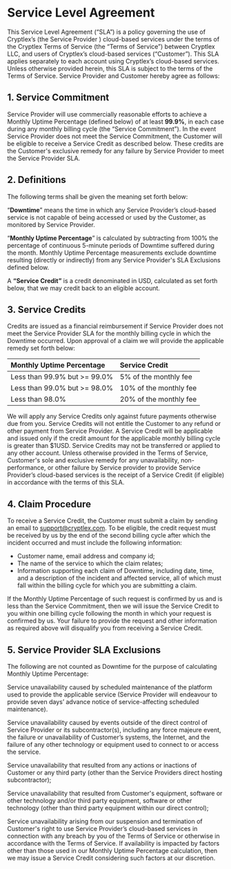 # Service Level Agreement

This Service Level Agreement \(“SLA”\) is a policy governing the use of Cryptlex’s \(the Service Provider \) cloud-based services under the terms of the Cryptlex Terms of Service \(the “Terms of Service”\) between Cryptlex LLC, and users of Cryptlex’s cloud-based services \(“Customer”\). This SLA applies separately to each account using Cryptlex’s cloud-based services. Unless otherwise provided herein, this SLA is subject to the terms of the Terms of Service. Service Provider and Customer hereby agree as follows:  


## 1. Service Commitment

Service Provider will use commercially reasonable efforts to achieve a Monthly Uptime Percentage \(defined below\) of at least **99.9%**, in each case during any monthly billing cycle \(the “Service Commitment”\). In the event Service Provider does not meet the Service Commitment, the Customer will be eligible to receive a Service Credit as described below. These credits are the Customer's exclusive remedy for any failure by Service Provider to meet the Service Provider SLA.

## **2. Definitions**

The following terms shall be given the meaning set forth below:

“**Downtime**” means the time in which any Service Provider’s cloud-based service is not capable of being accessed or used by the Customer, as monitored by Service Provider. 

“**Monthly Uptime Percentage**” is calculated by subtracting from 100% the percentage of continuous 5-minute periods of Downtime suffered during the month. Monthly Uptime Percentage measurements exclude downtime resulting \(directly or indirectly\) from any Service Provider's SLA Exclusions defined below.

A **“Service Credit”** is a credit denominated in USD, calculated as set forth below, that we may credit back to an eligible account.

## **3. Service Credits**

Credits are issued as a financial reimbursement if Service Provider does not meet the Service Provider SLA for the monthly billing cycle in which the Downtime occurred. Upon approval of a claim we will provide the applicable remedy set forth below:

| Monthly Uptime Percentage | Service Credit |
| :--- | :--- |
| Less than 99.9% but &gt;= 99.0% | 5% of the monthly fee |
| Less than 99.0% but &gt;= 98.0% | 10% of the monthly fee |
| Less than 98.0% | 20% of the monthly fee |

We will apply any Service Credits only against future payments otherwise due from you. Service Credits will not entitle the Customer to any refund or other payment from Service Provider. A Service Credit will be applicable and issued only if the credit amount for the applicable monthly billing cycle is greater than $1USD. Service Credits may not be transferred or applied to any other account. Unless otherwise provided in the Terms of Service, Customer's sole and exclusive remedy for any unavailability, non-performance, or other failure by Service provider to provide Service Provider’s cloud-based services is the receipt of a Service Credit \(if eligible\) in accordance with the terms of this SLA.

## **4. Claim Procedure**

To receive a Service Credit, the Customer must submit a claim by sending an email to [support@cryptlex.com](mailto:support@cryptlex.com). To be eligible, the credit request must be received by us by the end of the second billing cycle after which the incident occurred and must include the following information:

* Customer name, email address and company id;
* The name of the service to which the claim relates;
* Information supporting each claim of Downtime, including date, time, and a description of the incident and affected service, all of which must fall within the billing cycle for which you are submitting a claim.

If the Monthly Uptime Percentage of such request is confirmed by us and is less than the Service Commitment, then we will issue the Service Credit to you within one billing cycle following the month in which your request is confirmed by us. Your failure to provide the request and other information as required above will disqualify you from receiving a Service Credit.

## 5. Service Provider SLA Exclusions

The following are not counted as Downtime for the purpose of calculating Monthly Uptime Percentage:

Service unavailability caused by scheduled maintenance of the platform used to provide the applicable service \(Service Provider will endeavour to provide seven days’ advance notice of service-affecting scheduled maintenance\).

Service unavailability caused by events outside of the direct control of Service Provider or its subcontractor\(s\), including any force majeure event, the failure or unavailability of Customer’s systems, the Internet, and the failure of any other technology or equipment used to connect to or access the service.

Service unavailability that resulted from any actions or inactions of Customer or any third party \(other than the Service Providers direct hosting subcontractor\);

Service unavailability that resulted from Customer's equipment, software or other technology and/or third party equipment, software or other technology \(other than third party equipment within our direct control\);

Service unavailability arising from our suspension and termination of Customer's right to use Service Provider’s cloud-based services in connection with any breach by you of the Terms of Service or otherwise in accordance with the Terms of Service. If availability is impacted by factors other than those used in our Monthly Uptime Percentage calculation, then we may issue a Service Credit considering such factors at our discretion.

